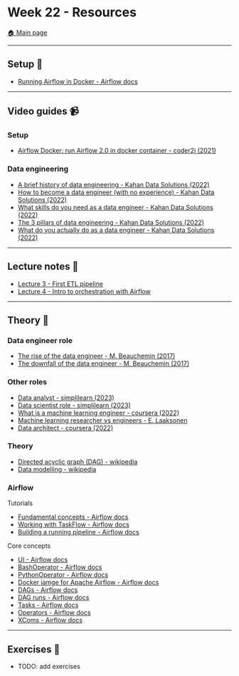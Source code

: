 # Week 22 - Resources

[:house: Main page](https://github.com/kokchun/Data-engineering-AI22)

---
## Setup :wrench:

- [Running Airflow in Docker - Airflow docs](https://airflow.apache.org/docs/apache-airflow/stable/howto/docker-compose/index.html)


---   
## Video guides :video_camera:

### Setup
- [Airflow Docker: run Airflow 2.0 in docker container - coder2j (2021)](https://www.youtube.com/watch?v=J6azvFhndLg)

### Data engineering
- [A brief history of data engineering - Kahan Data Solutions (2022)](https://www.youtube.com/watch?v=NmWtdM0vqzY&list=PLy4OcwImJzBKg3rmROyI_CBBAYlQISkOO)
- [How to become a data engineer (with no experience) - Kahan Data Solutions (2022)](https://www.youtube.com/watch?v=ocDG2Y4fjV4&list=PLy4OcwImJzBKg3rmROyI_CBBAYlQISkOO&index=2)
- [What skills do you need as a data engineer - Kahan Data Solutions (2022)](https://www.youtube.com/watch?v=sF04UxNAvmg&list=PLy4OcwImJzBKg3rmROyI_CBBAYlQISkOO&index=7)
- [The 3 pillars of data engineering - Kahan Data Solutions (2022)](https://www.youtube.com/watch?v=Vw0Lm-fpPOs&list=PLy4OcwImJzBKg3rmROyI_CBBAYlQISkOO&index=17)
- [What do you actually do as a data engineer - Kahan Data Solutions (2022)](https://www.youtube.com/watch?v=QGFDs2nG1f8&list=PLy4OcwImJzBKg3rmROyI_CBBAYlQISkOO&index=15)

---
## Lecture notes :book:

- [Lecture 3 - First ETL pipeline](https://github.com/kokchun/Data-engineering-AI22/tree/main/Lecture-code/Lec3-ETL_pipeline)
- [Lecture 4 - Intro to orchestration with Airflow](https://github.com/kokchun/Data-engineering-AI22/tree/main/Lecture-code/Lec4-Airflow_intro)


---
## Theory :book:

### Data engineer role 
- [The rise of the data engineer - M. Beauchemin (2017)](https://www.freecodecamp.org/news/the-rise-of-the-data-engineer-91be18f1e603)
- [The downfall of the data engineer - M. Beauchemin (2017)](https://maximebeauchemin.medium.com/the-downfall-of-the-data-engineer-5bfb701e5d6b)

### Other roles 
- [Data analyst - simplilearn (2023)](https://www.simplilearn.com/data-analyst-job-description-article)
- [Data scientist role - simplilearn (2023)](https://www.simplilearn.com/data-scientist-job-description-article)
- [What is a machine learning engineer - coursera (2022)](https://www.coursera.org/articles/what-is-machine-learning-engineer)
- [Machine learning researcher vs engineers - E. Laaksonen](https://valohai.com/blog/machine-learning-researcher-vs-engineers-difference/)
- [Data architect - coursera (2022)](https://www.coursera.org/articles/data-architect)

### Theory 
- [Directed acyclic graph (DAG) - wikipedia](https://en.wikipedia.org/wiki/Directed_acyclic_graph)
- [Data modelling - wikipedia](https://en.wikipedia.org/wiki/Data_modeling)

<!-- maybe move some of these into week 3-->
### Airflow

Tutorials
- [Fundamental concepts  - Airflow docs](https://airflow.apache.org/docs/apache-airflow/stable/tutorial/fundamentals.html)
- [Working with TaskFlow  - Airflow docs](https://airflow.apache.org/docs/apache-airflow/stable/tutorial/taskflow.html)
- [Building a running pipeline  - Airflow docs](https://airflow.apache.org/docs/apache-airflow/stable/tutorial/pipeline.html)

Core concepts
- [UI - Airflow docs](https://airflow.apache.org/docs/apache-airflow/stable/ui.html)
- [BashOperator - Airflow docs](https://airflow.apache.org/docs/apache-airflow/stable/howto/operator/bash.html)
- [PythonOperator - Airflow docs](https://airflow.apache.org/docs/apache-airflow/stable/howto/operator/python.html)
- [Docker iamge for Apache Airflow - Airflow docs](https://airflow.apache.org/docs/docker-stack/index.html)
- [DAGs - Airflow docs](https://airflow.apache.org/docs/apache-airflow/stable/core-concepts/dags.html)
- [DAG runs - Airflow docs](https://airflow.apache.org/docs/apache-airflow/stable/core-concepts/dag-run.html)
- [Tasks - Airflow docs](https://airflow.apache.org/docs/apache-airflow/stable/core-concepts/tasks.html)
- [Operators - Airflow docs](https://airflow.apache.org/docs/apache-airflow/stable/core-concepts/operators.html)
- [XComs - Airflow docs](https://airflow.apache.org/docs/apache-airflow/stable/core-concepts/xcoms.html)


---
## Exercises :running:

- TODO: add exercises